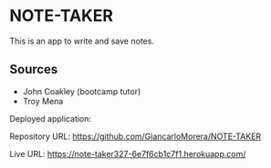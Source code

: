 # NOTE-TAKER

This is an app to write and save notes.

## Sources

* John Coakley (bootcamp tutor)
* Troy Mena

Deployed application:

Repository URL: https://github.com/GiancarloMorera/NOTE-TAKER

Live URL: https://note-taker327-6e7f6cb1c7f1.herokuapp.com/ 
